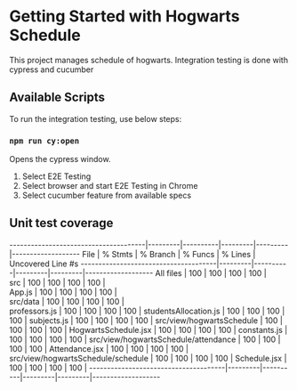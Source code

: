 # Getting Started with Hogwarts Schedule

This project manages schedule of hogwarts. Integration testing is done with cypress and cucumber

## Available Scripts

To run the integration testing, use below steps:

### `npm run cy:open`

Opens the cypress window.
1. Select E2E Testing
2. Select browser and start E2E Testing in Chrome
3. Select cucumber feature from available specs

## Unit test coverage

--------------------------------------|---------|----------|---------|---------|-------------------
File                                  | % Stmts | % Branch | % Funcs | % Lines | Uncovered Line #s 
--------------------------------------|---------|----------|---------|---------|-------------------
All files                             |     100 |      100 |     100 |     100 |                   
 src                                  |     100 |      100 |     100 |     100 |                   
  App.js                              |     100 |      100 |     100 |     100 |                   
 src/data                             |     100 |      100 |     100 |     100 |                   
  professors.js                       |     100 |      100 |     100 |     100 | 
  studentsAllocation.js               |     100 |      100 |     100 |     100 | 
  subjects.js                         |     100 |      100 |     100 |     100 | 
 src/view/hogwartsSchedule            |     100 |      100 |     100 |     100 | 
  HogwartsSchedule.jsx                |     100 |      100 |     100 |     100 | 
  constants.js                        |     100 |      100 |     100 |     100 | 
 src/view/hogwartsSchedule/attendance |     100 |      100 |     100 |     100 | 
  Attendance.jsx                      |     100 |      100 |     100 |     100 | 
 src/view/hogwartsSchedule/schedule   |     100 |      100 |     100 |     100 | 
  Schedule.jsx                        |     100 |      100 |     100 |     100 | 
--------------------------------------|---------|----------|---------|---------|-------------------
